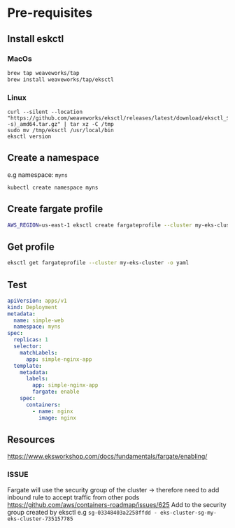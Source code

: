 
# Pre-requisites

## Install eskctl

### MacOs
```bash
brew tap weaveworks/tap
brew install weaveworks/tap/eksctl
```

### Linux
```shell
curl --silent --location "https://github.com/weaveworks/eksctl/releases/latest/download/eksctl_$(uname -s)_amd64.tar.gz" | tar xz -C /tmp
sudo mv /tmp/eksctl /usr/local/bin
eksctl version
```


## Create a namespace
e.g namespace: `myns`
```shell
kubectl create namespace myns
```

## Create fargate profile
```bash
AWS_REGION=us-east-1 eksctl create fargateprofile --cluster my-eks-cluster --name fargate-profile --namespace myns --labels fargate=enable
```

## Get profile
```bash
eksctl get fargateprofile --cluster my-eks-cluster -o yaml
```


## Test

```yaml
apiVersion: apps/v1
kind: Deployment
metadata:
  name: simple-web
  namespace: myns
spec:
  replicas: 1
  selector:
    matchLabels:
      app: simple-nginx-app
  template:
    metadata:
      labels:
        app: simple-nginx-app
        fargate: enable
    spec:
      containers:
        - name: nginx
          image: nginx
```


## Resources
https://www.eksworkshop.com/docs/fundamentals/fargate/enabling/


### ISSUE
Fargate will use the security group of the cluster -> therefore need to add inbound rule to accept traffic from other pods
https://github.com/aws/containers-roadmap/issues/625
Add to the security group created by eksctl
e.g `sg-03348403a2258ffdd - eks-cluster-sg-my-eks-cluster-735157785`